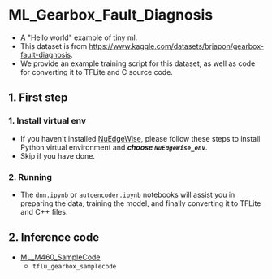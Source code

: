 # ML_Gearbox_Fault_Diagnosis
- A "Hello world" example of tiny ml.
- This dataset is from https://www.kaggle.com/datasets/brjapon/gearbox-fault-diagnosis.
- We provide an example training script for this dataset, as well as code for converting it to TFLite and C source code.

## 1. First step
### 1. Install virtual env
- If you haven't installed [NuEdgeWise](https://github.com/OpenNuvoton/NuEdgeWise), please follow these steps to install Python virtual environment and ***choose `NuEdgeWise_env`***.
- Skip if you have done.
### 2. Running
- The `dnn.ipynb` or `autoencoder.ipynb` notebooks will assist you in preparing the data, training the model, and finally converting it to TFLite and C++ files.

## 2. Inference code
- [ML_M460_SampleCode](https://github.com/OpenNuvoton/ML_M460_SampleCode)
   - `tflu_gearbox_samplecode`





